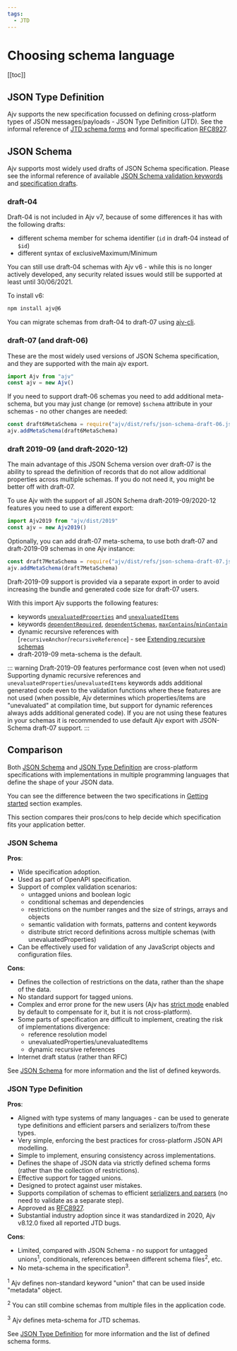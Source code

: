 ```yaml
---
tags:
  - JTD
---
```


# Choosing schema language

[[toc]]

## JSON Type Definition

Ajv supports the new specification focussed on defining cross-platform types of JSON messages/payloads - JSON Type Definition (JTD). See the informal reference of [JTD schema forms](../json-type-definition) and formal specification [RFC8927](https://datatracker.ietf.org/doc/rfc8927/).

## JSON Schema

Ajv supports most widely used drafts of JSON Schema specification. Please see the informal reference of available [JSON Schema validation keywords](../json-schema) and [specification drafts](https://json-schema.org/specification.html).

### draft-04

Draft-04 is not included in Ajv v7, because of some differences it has with the following drafts:

- different schema member for schema identifier (`id` in draft-04 instead of `$id`)
- different syntax of exclusiveMaximum/Minimum

You can still use draft-04 schemas with Ajv v6 - while this is no longer actively developed, any security related issues would still be supported at least until 30/06/2021.

To install v6:

```bash
npm install ajv@6
```

You can migrate schemas from draft-04 to draft-07 using [ajv-cli](https://github.com/ajv-validator/ajv-cli).

### draft-07 (and draft-06)

These are the most widely used versions of JSON Schema specification, and they are supported with the main ajv export.

```javascript
import Ajv from "ajv"
const ajv = new Ajv()
```

If you need to support draft-06 schemas you need to add additional meta-schema, but you may just change (or remove) `$schema` attribute in your schemas - no other changes are needed:

```javascript
const draft6MetaSchema = require("ajv/dist/refs/json-schema-draft-06.json")
ajv.addMetaSchema(draft6MetaSchema)
```

### draft 2019-09 (and draft-2020-12)

The main advantage of this JSON Schema version over draft-07 is the ability to spread the definition of records that do not allow additional properties across multiple schemas. If you do not need it, you might be better off with draft-07.

To use Ajv with the support of all JSON Schema draft-2019-09/2020-12 features you need to use a different export:

```javascript
import Ajv2019 from "ajv/dist/2019"
const ajv = new Ajv2019()
```

Optionally, you can add draft-07 meta-schema, to use both draft-07 and draft-2019-09 schemas in one Ajv instance:

```javascript
const draft7MetaSchema = require("ajv/dist/refs/json-schema-draft-07.json")
ajv.addMetaSchema(draft7MetaSchema)
```

Draft-2019-09 support is provided via a separate export in order to avoid increasing the bundle and generated code size for draft-07 users.

With this import Ajv supports the following features:

- keywords [`unevaluatedProperties`](../json-schema.md#unevaluatedproperties) and [`unevaluatedItems`](../json-schema.md#unevaluateditems)
- keywords [`dependentRequired`](../json-schema.md#dependentrequired), [`dependentSchemas`](../json-schema.md#dependentschemas), [`maxContains`/`minContain`](../json-schema.md#maxcontains--mincontains)
- dynamic recursive references with [`recursiveAnchor`/`recursiveReference`] - see [Extending recursive schemas](./combining-schemas.md#extending-recursive-schemas)
- draft-2019-09 meta-schema is the default.

::: warning Draft-2019-09 features performance cost (even when not used)
Supporting dynamic recursive references and `unevaluatedProperties`/`unevaluatedItems` keywords adds additional generated code even to the validation functions where these features are not used (when possible, Ajv determines which properties/items are "unevaluated" at compilation time, but support for dynamic references always adds additional generated code). If you are not using these features in your schemas it is recommended to use default Ajv export with JSON-Schema draft-07 support.
:::

## Comparison

Both [JSON Schema](../json-schema.md) and [JSON Type Definition](../json-type-definition.md) are cross-platform specifications with implementations in multiple programming languages that define the shape of your JSON data.

You can see the difference between the two specifications in [Getting started](./getting-started) section examples.

This section compares their pros/cons to help decide which specification fits your application better.

### JSON Schema

**Pros**:

- Wide specification adoption.
- Used as part of OpenAPI specification.
- Support of complex validation scenarios:
  - untagged unions and boolean logic
  - conditional schemas and dependencies
  - restrictions on the number ranges and the size of strings, arrays and objects
  - semantic validation with formats, patterns and content keywords
  - distribute strict record definitions across multiple schemas (with unevaluatedProperties)
- Can be effectively used for validation of any JavaScript objects and configuration files.

**Cons**:

- Defines the collection of restrictions on the data, rather than the shape of the data.
- No standard support for tagged unions.
- Complex and error prone for the new users (Ajv has [strict mode](../strict-mode) enabled by default to compensate for it, but it is not cross-platform).
- Some parts of specification are difficult to implement, creating the risk of implementations divergence:
  - reference resolution model
  - unevaluatedProperties/unevaluatedItems
  - dynamic recursive references
- Internet draft status (rather than RFC)

See [JSON Schema](../json-schema.md) for more information and the list of defined keywords.

### JSON Type Definition

**Pros**:

- Aligned with type systems of many languages - can be used to generate type definitions and efficient parsers and serializers to/from these types.
- Very simple, enforcing the best practices for cross-platform JSON API modelling.
- Simple to implement, ensuring consistency across implementations.
- Defines the shape of JSON data via strictly defined schema forms (rather than the collection of restrictions).
- Effective support for tagged unions.
- Designed to protect against user mistakes.
- Supports compilation of schemas to efficient [serializers and parsers](./getting-started.md#parsing-and-serializing-json) (no need to validate as a separate step).
- Approved as [RFC8927](https://datatracker.ietf.org/doc/rfc8927/).
- Substantial industry adoption since it was standardized in 2020, Ajv v8.12.0 fixed all reported JTD bugs.

**Cons**:

- Limited, compared with JSON Schema - no support for untagged unions<sup>1</sup>, conditionals, references between different schema files<sup>2</sup>, etc.
- No meta-schema in the specification<sup>3</sup>.

<sup>1</sup> Ajv defines non-standard keyword "union" that can be used inside "metadata" object.

<sup>2</sup> You can still combine schemas from multiple files in the application code.

<sup>3</sup> Ajv defines meta-schema for JTD schemas.

See [JSON Type Definition](../json-type-definition.md) for more information and the list of defined schema forms.
